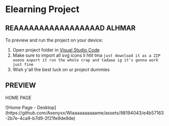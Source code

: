 
  # Elearning Project

  <h2>REAAAAAAAAAAAAAAAAAD ALHMAR</h2>

  To preview and run the project on your device:
  1) Open project folder in <a href="https://code.visualstudio.com/download">Visual Studio Code</a>
  2) Make sure to import all svg icons li htit tma  `just download it as a ZIP ooooo export it run the whole crap and tadaaa ig it's gonna work just fine`
  3) Wish y'all the best luck on ur project dummies
  
  <h2>PREVIEW</h2>
  <p>HOME PAGE</p>
![Home Page - Desktop](https://github.com/Asenyxx/Wiaaaaaaaaaame/assets/98194043/e4b57163-2b7e-4ca9-b7d9-2f21fe9de9de)

